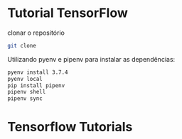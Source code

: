 # Tutorial TensorFlow

clonar o repositório

```bash
git clone 
```

Utilizando pyenv e pipenv para instalar as dependências:

```bash
pyenv install 3.7.4
pyenv local
pip install pipenv
pipenv shell
pipenv sync
```
# Tensorflow Tutorials

